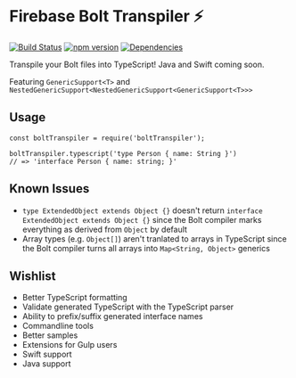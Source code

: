 # Firebase Bolt Transpiler :zap:

[![Build Status](https://travis-ci.org/fny/firebase-bolt-transpiler.svg?branch=master)](https://travis-ci.org/fny/firebase-bolt-transpiler) [![npm version](https://badge.fury.io/js/firebase-bolt-transpiler.svg)](http://badge.fury.io/js/firebase-bolt-transpiler) [![Dependencies](https://david-dm.org/fny/firebase-bolt-transpiler.svg)](https://david-dm.org/fny/firebase-bolt-transpiler)

Transpile your Bolt files into TypeScript! Java and Swift coming soon.

Featuring `GenericSupport<T>` and `NestedGenericSupport<NestedGenericSupport<GenericSupport<T>>>`

## Usage

    const boltTranspiler = require('boltTranspiler');

    boltTranspiler.typescript('type Person { name: String }')
    // => 'interface Person { name: string; }'

## Known Issues

  - `type ExtendedObject extends Object {}` doesn't return `interface ExtendedObject extends Object {}` since the Bolt compiler marks everything as derived from `Object` by default
 - Array types (e.g. `Object[]`) aren't tranlated to arrays in TypeScript since the Bolt compiler turns all arrays into `Map<String, Object>` generics

## Wishlist

 - Better TypeScript formatting
 - Validate generated TypeScript with the TypeScript parser
 - Ability to prefix/suffix generated interface names
 - Commandline tools
 - Better samples
 - Extensions for Gulp users
 - Swift support
 - Java support
